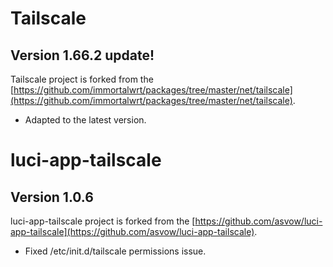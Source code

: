 # Tailscale
## Version 1.66.2 update!

Tailscale project is forked from the [https://github.com/immortalwrt/packages/tree/master/net/tailscale](https://github.com/immortalwrt/packages/tree/master/net/tailscale).

- Adapted to the latest version.

# luci-app-tailscale
## Version 1.0.6

luci-app-tailscale project is forked from the [https://github.com/asvow/luci-app-tailscale](https://github.com/asvow/luci-app-tailscale).

- Fixed /etc/init.d/tailscale permissions issue.

